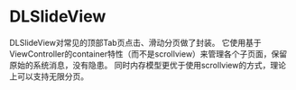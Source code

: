 # DLSlideView

DLSlideView对常见的顶部Tab页点击、滑动分页做了封装。
它使用基于ViewController的container特性（而不是scrollview）来管理各个子页面，保留原始的系统消息，没有隐患。
同时内存模型更优于使用scrollview的方式，理论上可以支持无限分页。
